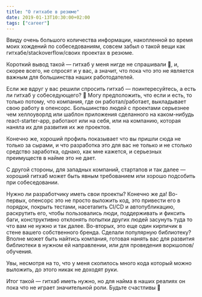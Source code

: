 ```yaml
---
title: "О гитхабе в резюме"
date: 2019-01-13T10:30:00+02:00
tags: ["career"]
---
```


Ввиду очень большого количества информации, накопленной во время моих хождений по собеседованиям, совсем забыл о такой вещи как гитхабе/stackoverflow/своих проектах в резюме.

Короткий вывод такой — гитхаб у меня нигде не спрашивали 🙂, и, скорее всего, не спросят и у вас, а значит, что пока что это не является важным для большинства наших работодателей.

Если же вдруг у вас решили спросить гитхаб — поинтересуйтесь, а есть ли гитхаб у собеседующего? 🙂 Могу предположить, что если и есть, то только потому, что компания, где он работал/работает, выкладывает свою работу в опенсорс. Большинство людей с проектами серьезнее чем хеллоуворлд или шаблон приложения сделанного на каком-нибудь react-starter-app, работают или на себя, или на компанию, которая наняла их для развития их же проектов.

Конечно же, хороший профиль показывает что вы пришли сюда не только за сырами, и что разработка это для вас не только и не столько средство заработка, однако, как мне кажется, и серьезных преимуществ в найме это не дает.

С другой стороны, для западных компаний, стартапов и так далее — хороший гитхаб может быть явным требованием или хорошо подсобить при собеседовании.

Нужно ли разработчику иметь свои проекты? Конечно же да! Во-первых, опенсорс это не просто выложить код, это привести его в порядок, покрыть тестами, насетапить CI/CD и автопубликацию, раскрутить его, чтобы пользовались люди, поддерживать и фиксить баги, конструктивно отклонять попытки других людей засунуть туда то что вам не нужно и так далее. 
Во-вторых, это еще один кирпичик в стене вашего собственного бренда. Сделали популярную библиотеку? Вполне может быть найтись компания, готовая нанять вас для развития библиотеки в нужном ей направлении, или для проведения воркшопов/обучения. 

Увы, несмотря на то, что у меня скопилось много кода который можно выложить, до этого никак не доходят руки. 

Итог такой — гитхаб иметь нужно, но для найма в наших реалиях он пока что не играет значительной роли. Будьте счастливы 🙂
